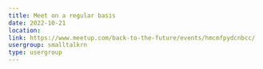 ```yaml
---
title: Meet on a regular basis
date: 2022-10-21
location: 
link: https://www.meetup.com/back-to-the-future/events/hmcmfpydcnbcc/
usergroup: smalltalkrn
type: usergroup
---
```

